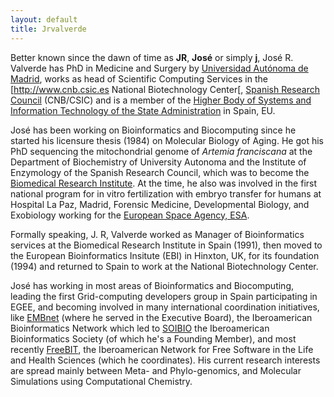 ```yaml
---
layout: default
title: Jrvalverde
---
```


Better known since the dawn of time as **JR**, **José** or simply **j**, José R. Valverde has PhD in Medicine and Surgery by [Universidad Autónoma de Madrid](http://www.uam.es), works as head of Scientific Computing Services in the [<http://www.cnb.csic.es> National Biotechnology Center[, [Spanish Research Council](http://www.csic.es) (CNB/CSIC) and is a member of the [Higher Body of Systems and Information Technology of the State Administration](http://www.astic.es) in Spain, EU.

José has been working on Bioinformatics and Biocomputing since he started his licensure thesis (1984) on Molecular Biology of Aging. He got his PhD sequencing the mitochondrial genome of *Artemia franciscana* at the Department of Biochemistry of University Autonoma and the Institute of Enzymology of the Spanish Research Council, which was to become the [Biomedical Research Institute](http://www.iib.csic.es). At the time, he also was involved in the first national program for in vitro fertilization with embryo transfer for humans at Hospital La Paz, Madrid, Forensic Medicine, Developmental Biology, and Exobiology working for the [European Space Agency, ESA](http://www.esa.int).

Formally speaking, J. R, Valverde worked as Manager of Bioinformatics services at the Biomedical Research Institute in Spain (1991), then moved to the European Bioinformatics Insitute (EBI) in Hinxton, UK, for its foundation (1994) and returned to Spain to work at the National Biotechnology Center.

José has working in most areas of Bioinformatics and Biocomputing, leading the first Grid-computing developers group in Spain participating in EGEE, and becoming involved in many international coordination initiatives, like [EMBnet](http://www.embnet.org) (where he served in the Executive Board), the Iberoamerican Bioinformatics Network which led to [SOIBIO](http://www.soibio.org) the Iberoamerican Bioinformatics Society (of which he's a Founding Member), and most recently [FreeBIT](http://www.freebit.org), the Iberoamerican Network for Free Software in the Life and Health Sciences (which he coordinates). His current research interests are spread mainly between Meta- and Phylo-genomics, and Molecular Simulations using Computational Chemistry.
